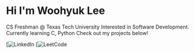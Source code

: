 # Hi I'm Woohyuk Lee

CS Freshman @ Texas Tech University
Interested in Software Development.
Currently learning C, Python
Check out my projects below!


[![LinkedIn](www.linkedin.com/in/woohyuk-lee)
[![LeetCode](https://leetcode.com/u/woohyuklee/)
